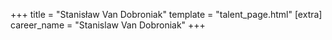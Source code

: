 
+++
title = "Stanisław Van Dobroniak"
template = "talent_page.html"
[extra]
career_name = "Stanislaw Van Dobroniak"
+++
